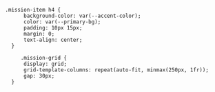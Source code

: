       .mission-item h4 {
            background-color: var(--accent-color);
            color: var(--primary-bg);
            padding: 10px 15px;
            margin: 0;
            text-align: center;
        }

           .mission-grid {
            display: grid;
            grid-template-columns: repeat(auto-fit, minmax(250px, 1fr));
            gap: 30px;
        }
        





